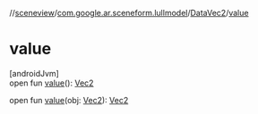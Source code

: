 //[sceneview](../../../index.md)/[com.google.ar.sceneform.lullmodel](../index.md)/[DataVec2](index.md)/[value](value.md)

# value

[androidJvm]\
open fun [value](value.md)(): [Vec2](../-vec2/index.md)

open fun [value](value.md)(obj: [Vec2](../-vec2/index.md)): [Vec2](../-vec2/index.md)
